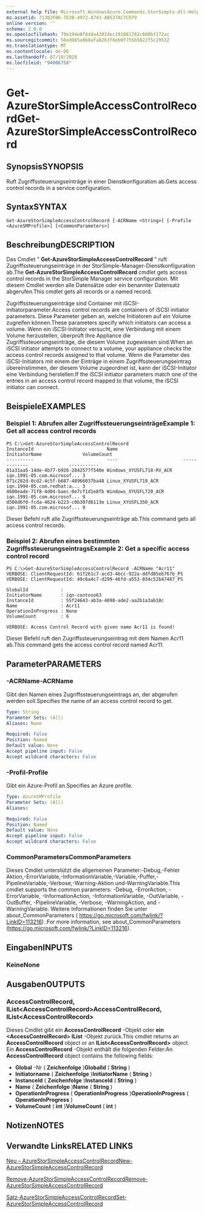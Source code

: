 ```yaml
---
external help file: Microsoft.WindowsAzure.Commands.StorSimple.dll-Help.xml
ms.assetid: 71302FB6-7E2B-4972-A743-AB537AC7CD79
online version: ''
schema: 2.0.0
ms.openlocfilehash: 79e194e0f8dda4392dec191881702c680bf172ac
ms.sourcegitcommit: 56ed085a868afa8263f8eb0f755b5822f5c29532
ms.translationtype: MT
ms.contentlocale: de-DE
ms.lasthandoff: 07/18/2020
ms.locfileid: "94006758"
---
```

# <span data-ttu-id="edaee-101">Get-AzureStorSimpleAccessControlRecord</span><span class="sxs-lookup"><span data-stu-id="edaee-101">Get-AzureStorSimpleAccessControlRecord</span></span>

## <span data-ttu-id="edaee-102">Synopsis</span><span class="sxs-lookup"><span data-stu-id="edaee-102">SYNOPSIS</span></span>
<span data-ttu-id="edaee-103">Ruft Zugriffssteuerungseinträge in einer Dienstkonfiguration ab.</span><span class="sxs-lookup"><span data-stu-id="edaee-103">Gets access control records in a service configuration.</span></span>

## <span data-ttu-id="edaee-104">Syntax</span><span class="sxs-lookup"><span data-stu-id="edaee-104">SYNTAX</span></span>

```
Get-AzureStorSimpleAccessControlRecord [-ACRName <String>] [-Profile <AzureSMProfile>] [<CommonParameters>]
```

## <span data-ttu-id="edaee-105">Beschreibung</span><span class="sxs-lookup"><span data-stu-id="edaee-105">DESCRIPTION</span></span>
<span data-ttu-id="edaee-106">Das Cmdlet " **Get-AzureStorSimpleAccessControlRecord** " ruft Zugriffssteuerungseinträge in der StorSimple-Manager-Dienstkonfiguration ab.</span><span class="sxs-lookup"><span data-stu-id="edaee-106">The **Get-AzureStorSimpleAccessControlRecord** cmdlet gets access control records in the StorSimple Manager service configuration.</span></span>
<span data-ttu-id="edaee-107">Mit diesem Cmdlet werden alle Datensätze oder ein benannter Datensatz abgerufen.</span><span class="sxs-lookup"><span data-stu-id="edaee-107">This cmdlet gets all records or a named record.</span></span>

<span data-ttu-id="edaee-108">Zugriffssteuerungseinträge sind Container mit iSCSI-initiatorparameter.</span><span class="sxs-lookup"><span data-stu-id="edaee-108">Access control records are containers of iSCSI initiator parameters.</span></span>
<span data-ttu-id="edaee-109">Diese Parameter geben an, welche Initiatoren auf ein Volume zugreifen können.</span><span class="sxs-lookup"><span data-stu-id="edaee-109">These parameters specify which initiators can access a volume.</span></span>
<span data-ttu-id="edaee-110">Wenn ein iSCSI-Initiator versucht, eine Verbindung mit einem Volume herzustellen, überprüft Ihre Appliance die Zugriffssteuerungseinträge, die diesem Volume zugewiesen sind.</span><span class="sxs-lookup"><span data-stu-id="edaee-110">When an iSCSI initiator attempts to connect to a volume, your appliance checks the access control records assigned to that volume.</span></span>
<span data-ttu-id="edaee-111">Wenn die Parameter des iSCSI-Initiators mit einem der Einträge in einem Zugriffssteuerungseintrag übereinstimmen, der diesem Volume zugeordnet ist, kann der iSCSI-Initiator eine Verbindung herstellen.</span><span class="sxs-lookup"><span data-stu-id="edaee-111">If the iSCSI initiator parameters match one of the entries in an access control record mapped to that volume, the iSCSI initiator can connect.</span></span>

## <span data-ttu-id="edaee-112">Beispiele</span><span class="sxs-lookup"><span data-stu-id="edaee-112">EXAMPLES</span></span>

### <span data-ttu-id="edaee-113">Beispiel 1: Abrufen aller Zugriffssteuerungseinträge</span><span class="sxs-lookup"><span data-stu-id="edaee-113">Example 1: Get all access control records</span></span>
```
PS C:\>Get-AzureStorSimpleAccessControlRecord
InstanceId                           Name                        InitiatorName               VolumeCount
----------                           ----                        -------------               -----------
01a31aa5-14de-4b77-b926-2842577f540e Windows_XYUSFL718-RV_ACR    iqn.1991-05.com.microsof... 3
071c282d-0cd2-4c5f-b687-48966037ba48 Linux_XYUSFL719_ACR         iqn.1994-05.com.redhat:a... 3
4600eade-71f8-4d04-baec-0e7cf1d1e8fb Windows_XYUSFL720_ACR       iqn.1991-05.com.microsof... 9
d508d6f0-fcda-4624-b223-c0b307d6113e Linux_XYUSFL350_ACR         iqn.1991-05.com.microsof... 9
```

<span data-ttu-id="edaee-114">Dieser Befehl ruft alle Zugriffssteuerungseinträge ab.</span><span class="sxs-lookup"><span data-stu-id="edaee-114">This command gets all access control records.</span></span>

### <span data-ttu-id="edaee-115">Beispiel 2: Abrufen eines bestimmten Zugriffssteuerungseintrags</span><span class="sxs-lookup"><span data-stu-id="edaee-115">Example 2: Get a specific access control record</span></span>
```
PS C:\>Get-AzureStorSimpleAccessControlRecord -ACRName "Acr11"
VERBOSE: ClientRequestId: 61f261c7-acd3-4bcc-922a-ddfd85eb767b_PS
VERBOSE: ClientRequestId: 49c6a4c7-d299-46fd-a553-034c52b47487_PS

GlobalId            : 
InitiatorName       : iqn-contoso63
InstanceId          : 55f24643-ab3a-4098-ade2-aa2b1a3ab18c
Name                : Acr11
OperationInProgress : None
VolumeCount         : 6

VERBOSE: Access Control Record with given name Acr11 is found!
```

<span data-ttu-id="edaee-116">Dieser Befehl ruft den Zugriffssteuerungseintrag mit dem Namen Acr11 ab.</span><span class="sxs-lookup"><span data-stu-id="edaee-116">This command gets the access control record named Acr11.</span></span>

## <span data-ttu-id="edaee-117">Parameter</span><span class="sxs-lookup"><span data-stu-id="edaee-117">PARAMETERS</span></span>

### <span data-ttu-id="edaee-118">-ACRName</span><span class="sxs-lookup"><span data-stu-id="edaee-118">-ACRName</span></span>
<span data-ttu-id="edaee-119">Gibt den Namen eines Zugriffssteuerungseintrags an, der abgerufen werden soll.</span><span class="sxs-lookup"><span data-stu-id="edaee-119">Specifies the name of an access control record to get.</span></span>

```yaml
Type: String
Parameter Sets: (All)
Aliases: Name

Required: False
Position: Named
Default value: None
Accept pipeline input: False
Accept wildcard characters: False
```

### <span data-ttu-id="edaee-120">-Profil</span><span class="sxs-lookup"><span data-stu-id="edaee-120">-Profile</span></span>
<span data-ttu-id="edaee-121">Gibt ein Azure-Profil an.</span><span class="sxs-lookup"><span data-stu-id="edaee-121">Specifies an Azure profile.</span></span>

```yaml
Type: AzureSMProfile
Parameter Sets: (All)
Aliases: 

Required: False
Position: Named
Default value: None
Accept pipeline input: False
Accept wildcard characters: False
```

### <span data-ttu-id="edaee-122">CommonParameters</span><span class="sxs-lookup"><span data-stu-id="edaee-122">CommonParameters</span></span>
<span data-ttu-id="edaee-123">Dieses Cmdlet unterstützt die allgemeinen Parameter:-Debug,-Fehler Aktion,-ErrorVariable,-InformationVariable,-Variable,-Puffer,-PipelineVariable,-Verbose,-Warning-Aktion und-WarningVariable.</span><span class="sxs-lookup"><span data-stu-id="edaee-123">This cmdlet supports the common parameters: -Debug, -ErrorAction, -ErrorVariable, -InformationAction, -InformationVariable, -OutVariable, -OutBuffer, -PipelineVariable, -Verbose, -WarningAction, and -WarningVariable.</span></span> <span data-ttu-id="edaee-124">Weitere Informationen finden Sie unter about_CommonParameters ( https://go.microsoft.com/fwlink/?LinkID=113216) .</span><span class="sxs-lookup"><span data-stu-id="edaee-124">For more information, see about_CommonParameters (https://go.microsoft.com/fwlink/?LinkID=113216).</span></span>

## <span data-ttu-id="edaee-125">Eingaben</span><span class="sxs-lookup"><span data-stu-id="edaee-125">INPUTS</span></span>

### <span data-ttu-id="edaee-126">Keine</span><span class="sxs-lookup"><span data-stu-id="edaee-126">None</span></span>

## <span data-ttu-id="edaee-127">Ausgaben</span><span class="sxs-lookup"><span data-stu-id="edaee-127">OUTPUTS</span></span>

### <span data-ttu-id="edaee-128">AccessControlRecord, IList\<AccessControlRecord\></span><span class="sxs-lookup"><span data-stu-id="edaee-128">AccessControlRecord, IList\<AccessControlRecord\></span></span>
<span data-ttu-id="edaee-129">Dieses Cmdlet gibt ein **AccessControlRecord** -Objekt oder **ein \<AccessControlRecord\> IList** -Objekt zurück.</span><span class="sxs-lookup"><span data-stu-id="edaee-129">This cmdlet returns an **AccessControlRecord** object or an **IList\<AccessControlRecord\>** object.</span></span>
<span data-ttu-id="edaee-130">Ein **AccessControlRecord** -Objekt enthält die folgenden Felder:</span><span class="sxs-lookup"><span data-stu-id="edaee-130">An **AccessControlRecord** object contains the following fields:</span></span> 

- <span data-ttu-id="edaee-131">**Global** -Nr ( **Zeichenfolge** )</span><span class="sxs-lookup"><span data-stu-id="edaee-131">**GlobalId** ( **String** )</span></span> 
- <span data-ttu-id="edaee-132">**Initiatorname** ( **Zeichenfolge** )</span><span class="sxs-lookup"><span data-stu-id="edaee-132">**InitiatorName** ( **String** )</span></span> 
- <span data-ttu-id="edaee-133">**InstanceId** ( **Zeichenfolge** )</span><span class="sxs-lookup"><span data-stu-id="edaee-133">**InstanceId** ( **String** )</span></span> 
- <span data-ttu-id="edaee-134">**Name** ( **Zeichenfolge** )</span><span class="sxs-lookup"><span data-stu-id="edaee-134">**Name** ( **String** )</span></span> 
- <span data-ttu-id="edaee-135">**OperationInProgress** ( **OperationInProgress** )</span><span class="sxs-lookup"><span data-stu-id="edaee-135">**OperationInProgress** ( **OperationInProgress** )</span></span> 
- <span data-ttu-id="edaee-136">**VolumeCount** ( **int** )</span><span class="sxs-lookup"><span data-stu-id="edaee-136">**VolumeCount** ( **int** )</span></span>

## <span data-ttu-id="edaee-137">Notizen</span><span class="sxs-lookup"><span data-stu-id="edaee-137">NOTES</span></span>

## <span data-ttu-id="edaee-138">Verwandte Links</span><span class="sxs-lookup"><span data-stu-id="edaee-138">RELATED LINKS</span></span>

[<span data-ttu-id="edaee-139">Neu – AzureStorSimpleAccessControlRecord</span><span class="sxs-lookup"><span data-stu-id="edaee-139">New-AzureStorSimpleAccessControlRecord</span></span>](./New-AzureStorSimpleAccessControlRecord.md)

[<span data-ttu-id="edaee-140">Remove-AzureStorSimpleAccessControlRecord</span><span class="sxs-lookup"><span data-stu-id="edaee-140">Remove-AzureStorSimpleAccessControlRecord</span></span>](./Remove-AzureStorSimpleAccessControlRecord.md)

[<span data-ttu-id="edaee-141">Satz-AzureStorSimpleAccessControlRecord</span><span class="sxs-lookup"><span data-stu-id="edaee-141">Set-AzureStorSimpleAccessControlRecord</span></span>](./Set-AzureStorSimpleAccessControlRecord.md)


